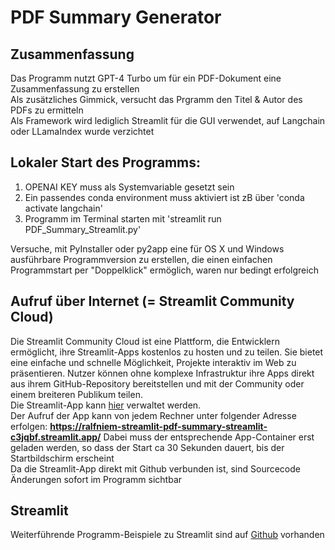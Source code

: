 # PDF Summary Generator

## Zusammenfassung
Das Programm nutzt GPT-4 Turbo um für ein PDF-Dokument eine Zusammenfassung zu erstellen  
Als zusätzliches Gimmick, versucht das Prgramm den Titel & Autor des PDFs zu ermitteln  
Als Framework wird lediglich Streamlit für die GUI verwendet, auf Langchain oder LLamaIndex wurde verzichtet
 
## Lokaler Start des Programms:
1) OPENAI KEY muss als Systemvariable gesetzt sein
2) Ein passendes conda environment muss aktiviert ist zB über 'conda activate langchain'
3) Programm im Terminal starten mit 'streamlit run PDF_Summary_Streamlit.py'

Versuche, mit PyInstaller oder py2app eine für OS X und Windows ausführbare Programmversion zu erstellen,
die einen einfachen Programmstart per "Doppelklick" ermöglich, waren nur bedingt erfolgreich

## Aufruf über Internet (= Streamlit Community Cloud)
Die Streamlit Community Cloud ist eine Plattform, die Entwicklern ermöglicht, ihre Streamlit-Apps kostenlos zu hosten und zu teilen. Sie bietet eine einfache und schnelle Möglichkeit, Projekte interaktiv im Web zu präsentieren. Nutzer können ohne komplexe Infrastruktur ihre Apps direkt aus ihrem GitHub-Repository bereitstellen und mit der Community oder einem breiteren Publikum teilen.  
Die Streamlit-App kann [hier](https://share.streamlit.io/) verwaltet werden.  
Der Aufruf der App kann von jedem Rechner unter folgender Adresse erfolgen: **https://ralfniem-streamlit-pdf-summary-streamlit-c3jqbf.streamlit.app/** Dabei muss der entsprechende App-Container erst geladen werden, so dass der Start ca 30 Sekunden dauert, bis der Startbildschirm erscheint  
Da die Streamlit-App direkt mit Github verbunden ist, sind Sourcecode Änderungen sofort im Programm sichtbar 

## Streamlit
Weiterführende Programm-Beispiele zu Streamlit sind auf [Github](https://github.com/streamlit/streamlit) vorhanden

